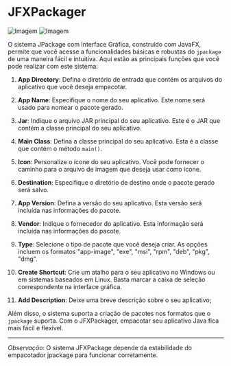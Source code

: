 # JFXPackager

![Imagem](https://i.imgur.com/UPBDHJn.png)
![Imagem](https://i.imgur.com/xIAFNpu.png)

O sistema JPackage com Interface Gráfica, construído com JavaFX, permite que você acesse a funcionalidades básicas e robustas do `jpackage` de uma maneira fácil e intuitiva. Aqui estão as principais funções que você pode realizar com este sistema:

1. **App Directory**: Defina o diretório de entrada que contém os arquivos do aplicativo que você deseja empacotar.

2. **App Name**: Especifique o nome do seu aplicativo. Este nome será usado para nomear o pacote gerado.

3. **Jar**: Indique o arquivo JAR principal do seu aplicativo. Este é o JAR que contém a classe principal do seu aplicativo.

4. **Main Class**: Defina a classe principal do seu aplicativo. Esta é a classe que contém o método `main()`.

5. **Icon**: Personalize o ícone do seu aplicativo. Você pode fornecer o caminho para o arquivo de imagem que deseja usar como ícone.

6. **Destination**: Especifique o diretório de destino onde o pacote gerado será salvo.

7. **App Version**: Defina a versão do seu aplicativo. Esta versão será incluída nas informações do pacote.

8. **Vendor**: Indique o fornecedor do aplicativo. Esta informação será incluída nas informações do pacote.

9. **Type**: Selecione o tipo de pacote que você deseja criar. As opções incluem os formatos "app-image", "exe", "msi", "rpm", "deb", "pkg", "dmg".

10. **Create Shortcut**: Crie um atalho para o seu aplicativo no Windows ou em sistemas baseados em Linux. Basta marcar a caixa de seleção correspondente na interface gráfica.

11. **Add Description**: Deixe uma breve descrição sobre o seu aplicativo; 

Além disso, o sistema suporta a criação de pacotes nos formatos que o `jpackage` suporta. Com o JFXPackager, empacotar seu aplicativo Java fica mais fácil e flexível.

---

_Observação_: O sistema JFXPackage depende da estabilidade do empacotador jpackage para funcionar corretamente.
